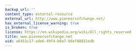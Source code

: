 ```yaml
---
backup_url: ''
content_type: external-resource
external_url: http://www.pioneersofchange.net/
has_external_license_warning: true
is_broken: true
license: https://en.wikipedia.org/wiki/All_rights_reserved
title: www.pioneersofchange.net
uid: a6451c17-ade6-49f4-b0a7-b6ef88821edb
---
```

